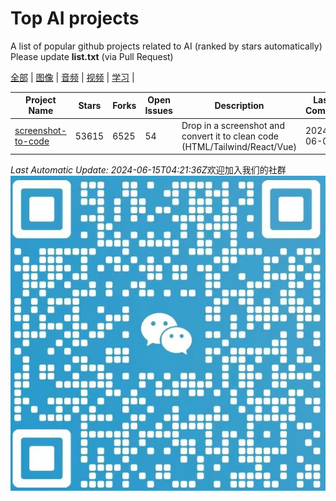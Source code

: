 # Top AI projects
A list of popular github projects related to AI (ranked by stars automatically)
Please update **list.txt** (via Pull Request)

<a href="./README.md">全部</a> |   <a href="./READMEpicture.md">图像</a> |   <a href="./READMEaudio.md">音频</a> | <a href="./READMEvideo.md">视频</a> | <a href="./READMElearn.md">学习</a> | 

| Project Name | Stars | Forks | Open Issues | Description | Last Commit |
| ------------ | ----- | ----- | ----------- | ----------- | ----------- |
| [screenshot-to-code](https://github.com/abi/screenshot-to-code) | 53615 | 6525 | 54 | Drop in a screenshot and convert it to clean code (HTML/Tailwind/React/Vue) | 2024-06-06 |

*Last Automatic Update: 2024-06-15T04:21:36Z*欢迎加入我们的社群 ![](https://raw.githubusercontent.com/mouuii/picture/master/weichat.jpg) 